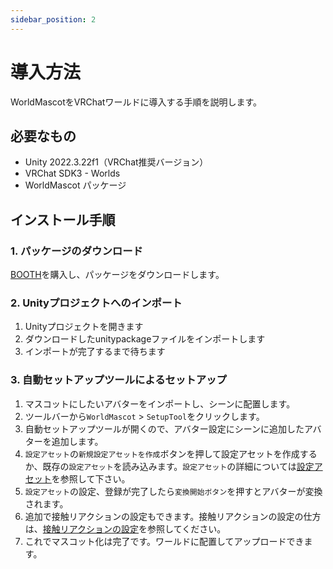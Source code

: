 ```yaml
---
sidebar_position: 2
---
```


# 導入方法

WorldMascotをVRChatワールドに導入する手順を説明します。

## 必要なもの

- Unity 2022.3.22f1（VRChat推奨バージョン）
- VRChat SDK3 - Worlds
- WorldMascot パッケージ

## インストール手順

### 1. パッケージのダウンロード

[BOOTH](https://kurotori.booth.pm/)を購入し、パッケージをダウンロードします。

### 2. Unityプロジェクトへのインポート

1. Unityプロジェクトを開きます
2. ダウンロードしたunitypackageファイルをインポートします
3. インポートが完了するまで待ちます

### 3. 自動セットアップツールによるセットアップ

1. マスコットにしたいアバターをインポートし、シーンに配置します。
2. ツールバーから`WorldMascot` > `SetupTool`をクリックします。
3. 自動セットアップツールが開くので、アバター設定にシーンに追加したアバターを追加します。
4. `設定アセット`の`新規設定アセットを作成`ボタンを押して設定アセットを作成するか、既存の`設定アセット`を読み込みます。`設定アセット`の詳細については[設定アセット](./settingAsset.md)を参照して下さい。
5. `設定アセット`の設定、登録が完了したら`変換開始ボタン`を押すとアバターが変換されます。
6. 追加で接触リアクションの設定もできます。接触リアクションの設定の仕方は、[接触リアクションの設定](./contactActionSetting.md)を参照してください。
7. これでマスコット化は完了です。ワールドに配置してアップロードできます。

